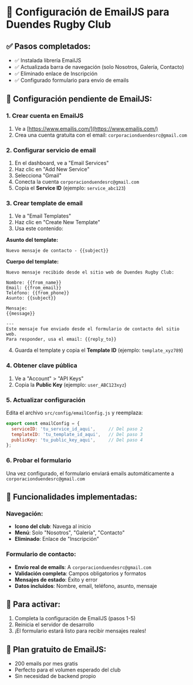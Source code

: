 # 📧 Configuración de EmailJS para Duendes Rugby Club

## ✅ Pasos completados:
- ✅ Instalada librería EmailJS
- ✅ Actualizada barra de navegación (solo Nosotros, Galería, Contacto)
- ✅ Eliminado enlace de Inscripción 
- ✅ Configurado formulario para envío de emails

## 🔧 Configuración pendiente de EmailJS:

### 1. Crear cuenta en EmailJS
1. Ve a [https://www.emailjs.com/](https://www.emailjs.com/)
2. Crea una cuenta gratuita con el email: `corporacionduendesrc@gmail.com`

### 2. Configurar servicio de email
1. En el dashboard, ve a "Email Services"
2. Haz clic en "Add New Service" 
3. Selecciona "Gmail"
4. Conecta la cuenta `corporacionduendesrc@gmail.com`
5. Copia el **Service ID** (ejemplo: `service_abc123`)

### 3. Crear template de email
1. Ve a "Email Templates"
2. Haz clic en "Create New Template"
3. Usa este contenido:

**Asunto del template:**
```
Nuevo mensaje de contacto - {{subject}}
```

**Cuerpo del template:**
```
Nuevo mensaje recibido desde el sitio web de Duendes Rugby Club:

Nombre: {{from_name}}
Email: {{from_email}}
Teléfono: {{from_phone}}
Asunto: {{subject}}

Mensaje:
{{message}}

---
Este mensaje fue enviado desde el formulario de contacto del sitio web.
Para responder, usa el email: {{reply_to}}
```

4. Guarda el template y copia el **Template ID** (ejemplo: `template_xyz789`)

### 4. Obtener clave pública
1. Ve a "Account" > "API Keys"
2. Copia la **Public Key** (ejemplo: `user_ABC123xyz`)

### 5. Actualizar configuración
Edita el archivo `src/config/emailConfig.js` y reemplaza:

```javascript
export const emailConfig = {
  serviceID: 'tu_service_id_aqui',     // Del paso 2
  templateID: 'tu_template_id_aqui',   // Del paso 3  
  publicKey: 'tu_public_key_aqui',     // Del paso 4
};
```

### 6. Probar el formulario
Una vez configurado, el formulario enviará emails automáticamente a `corporacionduendesrc@gmail.com`

## 🎯 Funcionalidades implementadas:

### Navegación:
- **Icono del club**: Navega al inicio
- **Menú**: Solo "Nosotros", "Galería", "Contacto"
- **Eliminado**: Enlace de "Inscripción"

### Formulario de contacto:
- **Envío real de emails**: A `corporacionduendesrc@gmail.com`
- **Validación completa**: Campos obligatorios y formatos
- **Mensajes de estado**: Éxito y error
- **Datos incluidos**: Nombre, email, teléfono, asunto, mensaje

## 🚀 Para activar:
1. Completa la configuración de EmailJS (pasos 1-5)
2. Reinicia el servidor de desarrollo
3. ¡El formulario estará listo para recibir mensajes reales!

## 📱 Plan gratuito de EmailJS:
- 200 emails por mes gratis
- Perfecto para el volumen esperado del club
- Sin necesidad de backend propio
